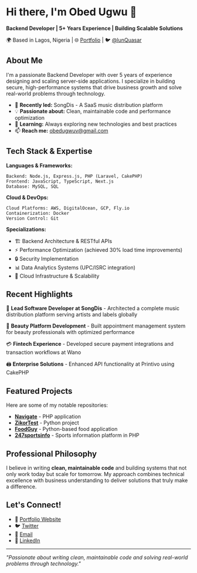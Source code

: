 # Hi there, I'm Obed Ugwu 👋

**Backend Developer | 5+ Years Experience | Building Scalable Solutions**

🌍 Based in Lagos, Nigeria | 🌐 [Portfolio](https://obed-ciit.vercel.app/) | 🐦 [@lunQuasar](https://twitter.com/lunQuasar)

## About Me

I'm a passionate Backend Developer with over 5 years of experience designing and scaling server-side applications. I specialize in building secure, high-performance systems that drive business growth and solve real-world problems through technology.

- 🎵 **Recently led:** SongDis - A SaaS music distribution platform
- 💡 **Passionate about:** Clean, maintainable code and performance optimization
- 🌱 **Learning:** Always exploring new technologies and best practices
- 📫 **Reach me:** obedugwuv@gmail.com

## Tech Stack & Expertise

**Languages & Frameworks:**
```
Backend: Node.js, Express.js, PHP (Laravel, CakePHP)
Frontend: JavaScript, TypeScript, Next.js
Database: MySQL, SQL
```

**Cloud & DevOps:**
```
Cloud Platforms: AWS, DigitalOcean, GCP, Fly.io
Containerization: Docker
Version Control: Git
```

**Specializations:**
- 🏗️ Backend Architecture & RESTful APIs
- ⚡ Performance Optimization (achieved 30% load time improvements)
- 🔒 Security Implementation
- 📊 Data Analytics Systems (UPC/ISRC integration)
- 🚀 Cloud Infrastructure & Scalability

## Recent Highlights

🎯 **Lead Software Developer at SongDis** - Architected a complete music distribution platform serving artists and labels globally

🏥 **Beauty Platform Development** - Built appointment management system for beauty professionals with optimized performance

💳 **Fintech Experience** - Developed secure payment integrations and transaction workflows at Wano

🖨️ **Enterprise Solutions** - Enhanced API functionality at Printivo using CakePHP

## Featured Projects

Here are some of my notable repositories:

- **[Navigate](https://github.com/UgwuObed/Navigate)** - PHP application
- **[ZikorTest](https://github.com/UgwuObed/zikortest)** - Python project
- **[FoodGuy](https://github.com/UgwuObed/FoodGuy)** - Python-based food application
- **[247sportsinfo](https://github.com/UgwuObed/247sportsinfo)** - Sports information platform in PHP

## Professional Philosophy

I believe in writing **clean, maintainable code** and building systems that not only work today but scale for tomorrow. My approach combines technical excellence with business understanding to deliver solutions that truly make a difference.

## Let's Connect!

- 💼 [Portfolio Website](https://obed-ciit.vercel.app/)
- 🐦 [Twitter](https://twitter.com/lunQuasar)
- 📧 [Email](mailto:obedugwuv@gmail.com)
- 🔗 [LinkedIn](#) <!-- Add your LinkedIn when you have it -->

---

*"Passionate about writing clean, maintainable code and solving real-world problems through technology."*
